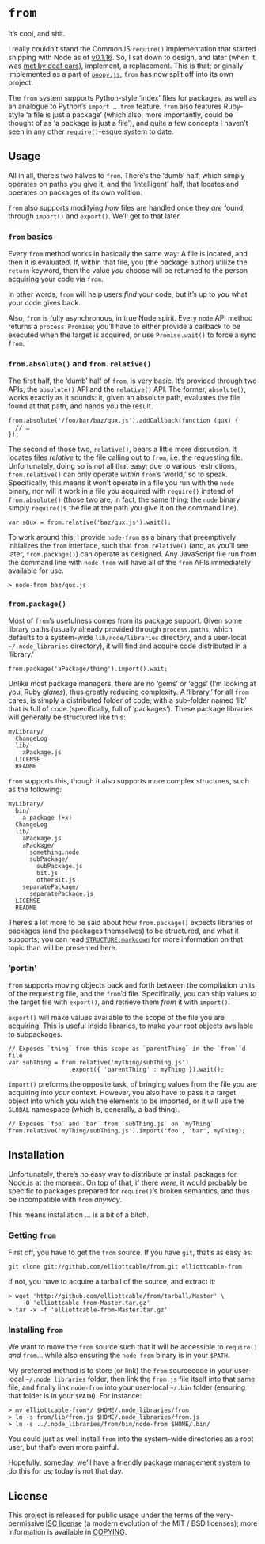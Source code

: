 `from`
======
It’s cool, and shit.

I really couldn’t stand the CommonJS `require()` implementation that started
shipping with Node as of [v0.1.16][api-change]. So, I sat down to design, and
later (when it was [met by deaf ears][commonjs-thread]), implement, a
replacement. This is that; originally implemented as a part of
[`poopy.js`][poopy], `from` has now split off into its own project.

The `from` system supports Python-style ‘index’ files for packages, as well as
an analogue to Python’s `import … from` feature. `from` also features Ruby-
style ‘a file is just a package’ (which also, more importantly, could be
thought of as  ‘a package is just a file’), and quite a few concepts I haven’t
seen in any other `require()`-esque system to date.

  [api-change]: http://github.com/ry/node/blob/master/ChangeLog#L166-182 "ChangeLog for Node.js v0.1.16"
  [commonjs-thread]: http://groups.google.com/group/commonjs/browse_thread/thread/9a17690dd164281f "CommonJS mailing list thread on my original design for `acquire()`"
  [poopy]: http://github.com/elliottcable/poopy.js#readme "The poopy.js project/contract"

Usage
-----
All in all, there’s two halves to `from`. There’s the ‘dumb’ half, which
simply operates on paths you give it, and the ‘intelligent’ half, that locates
and operates on packages of its own volition.

`from` also supports modifying *how* files are handled once they *are* found,
through `import()` and `export()`. We’ll get to that later.

### `from` basics
Every `from` method works in basically the same way: A file is located, and
then it is evaluated. If, within that file, you (the package author) utilize
the `return` keyword, then the value *you* choose will be returned to the
person acquiring your code via `from`.

In other words, `from` will help users *find* your code, but it’s up to *you*
what your code gives back.

Also, `from` is fully asynchronous, in true Node spirit. Every `node` API
method returns a `process.Promise`; you’ll have to either provide a callback
to be executed when the target is acquired, or use `Promise.wait()` to force
a sync `from`.

### `from.absolute()` and `from.relative()`
The first half, the ‘dumb’ half of `from`, is very basic. It’s provided
through two APIs; the `absolute()` API and the `relative()` API. The former,
`absolute()`, works exactly as it sounds: it, given an absolute path,
evaluates the file found at that path, and hands you the result.

    from.absolute('/foo/bar/baz/qux.js').addCallback(function (qux) {
      // …
    });

The second of those two, `relative()`, bears a little more discussion. It
locates files *relative* to the file calling out to `from`, i.e. the
requesting file. Unfortunately, doing so is not all that easy; due to various
restrictions, `from.relative()` can only operate *within* `from`’s ‘world,’ so
to speak. Specifically, this means it won’t operate in a file you run with the
`node` binary, nor will it work in a file you acquired with `require()`
instead of `from.absolute()` (those two are, in fact, the same thing; the
`node` binary simply `require()`s the file at the path you give it on the
command line).

    var aQux = from.relative('baz/qux.js').wait();

To work around this, I provide `node-from` as a binary that preemptively
initializes the `from` interface, such that `from.relative()` (and, as you’ll
see later, `from.package()`) can operate as designed. Any JavaScript file run
from the command line with `node-from` will have all of the `from` APIs
immediately available for use.

    > node-from baz/qux.js

### `from.package()`
Most of `from`’s usefulness comes from its package support. Given some library
paths (usually already provided through `process.paths`, which defaults to a
system-wide `lib/node/libraries` directory, and a user-local
`~/.node_libraries` directory), it will find and acquire code distributed in a
‘library.’

    from.package('aPackage/thing').import().wait;

Unlike most package managers, there are no ‘gems’ or ‘eggs’ (I’m looking at
you, Ruby *glares*), thus greatly reducing complexity. A ‘library,’ for all
`from` cares, is simply a distributed folder of code, with a sub-folder named
‘lib’ that is full of code (specifically, full of ‘packages’). These package
libraries will generally be structured like this:

    myLibrary/
      ChangeLog
      lib/
        aPackage.js
      LICENSE
      README

`from` supports this, though it also supports more complex structures, such as
the following:

    myLibrary/
      bin/
        a_package (+x)
      ChangeLog
      lib/
        aPackage.js
        aPackage/
          something.node
          subPackage/
            subPackage.js
            bit.js
            otherBit.js
        separatePackage/
          separatePackage.js
      LICENSE
      README

There’s a lot more to be said about how `from.package()` expects libraries of
packages (and the packages themselves) to be structured, and what it supports;
you can read [`STRUCTURE.markdown`][STRUCTURE] for more information on that
topic than will be presented here.

  [STRUCTURE]: ./from/blob/Master/STRUCTURE.markdown "A detailed description of library structure for library authors"

### ’portin’
`from` supports moving objects back and forth between the compilation units of
the requesting file, and the `from`’d file. Specifically, you can ship values
*to* the target file with `export()`, and retrieve them *from* it with
`import()`.

`export()` will make values available to the scope of the file you are
acquiring. This is useful inside libraries, to make your root objects
available to subpackages.

    // Exposes `thing` from this scope as `parentThing` in the `from`’d file
    var subThing = from.relative('myThing/subThing.js')
                     .export({ 'parentThing' : myThing }).wait();

`import()` preforms the opposite task, of bringing values from the file you
are acquiring into *your* context. However, you also have to pass it a target
object into which you wish the elements to be imported, or it will use the
`GLOBAL` namespace (which is, generally, a bad thing).

    // Exposes `foo` and `bar` from `subThing.js` on `myThing`
    from.relative('myThing/subThing.js').import('foo', 'bar', myThing);

Installation
------------
Unfortunately, there’s no easy way to distribute or install packages for
Node.js at the moment. On top of that, if there *were*, it would probably be
specific to packages prepared for `require()`’s broken semantics, and thus be
incompatible with `from` *anyway*.

This means installation … is a bit of a bitch.

### Getting `from`
First off, you have to get the `from` source. If you have `git`, that’s as
easy as:

    git clone git://github.com/elliottcable/from.git elliottcable-from

If not, you have to acquire a tarball of the source, and extract it:

    > wget 'http://github.com/elliottcable/from/tarball/Master' \
        -O 'elliottcable-from-Master.tar.gz'
    > tar -x -f 'elliottcable-from-Master.tar.gz'

### Installing `from`
We want to move the `from` source such that it will be accessible to
`require()` *and* `from`… while also ensuring the `node-from` binary is in
your `$PATH`.

My preferred method is to store (or link) the `from` sourcecode in your
user-local `~/.node_libraries` folder, then link the `from.js` file itself
into that same file, and finally link `node-from` into your user-local
`~/.bin` folder (ensuring that folder is in your `$PATH`). For instance:

    > mv elliottcable-from*/ $HOME/.node_libraries/from
    > ln -s from/lib/from.js $HOME/.node_libraries/from.js
    > ln -s ../.node_libraries/from/bin/node-from $HOME/.bin/

You could just as well install `from` into the system-wide directories as a
root user, but that’s even more painful.

Hopefully, someday, we’ll have a friendly package management system to do this
for us; today is not that day.

License
-------
This project is released for public usage under the terms of the very-permissive [ISC license][] (a
modern evolution of the MIT / BSD licenses); more information is available in [COPYING][].

   [ISC license]: <http://choosealicense.com/licenses/isc/> "Information about the ISC license"
   [COPYING]: <./COPYING.text>
